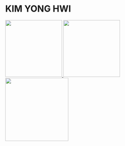 <!--
**HOKAGO-MEMORIES/HOKAGO-MEMORIES** is a ✨ _special_ ✨ repository because its `README.md` (this file) appears on your GitHub profile.

Here are some ideas to get you started:

- 🔭 I’m currently working on ...
- 🌱 I’m currently learning ...
- 👯 I’m looking to collaborate on ...
- 🤔 I’m looking for help with ...
- 💬 Ask me about ...
- 📫 How to reach me: ...
- 😄 Pronouns: ...
- ⚡ Fun fact: ...
-->


<h1>KIM YONG HWI</h1>

<a href="https://github.com/anuraghazra/github-readme-stats">
  <img height=180 src="https://github-readme-stats.vercel.app/api?username=HOKAGO-MEMORIES&show_icons=true&theme=dracula" />
  <img height=180 src="https://github-readme-stats.vercel.app/api/top-langs/?username=HOKAGO-MEMORIES&langs_count=6&layout=compact&theme=dracula" />
</a>

<a href="https://github.com/anuraghazra/github-readme-stats">
  <img height=200 src="http://mazassumnida.wtf/api/v2/generate_badge?boj=line123"/>
</a>

